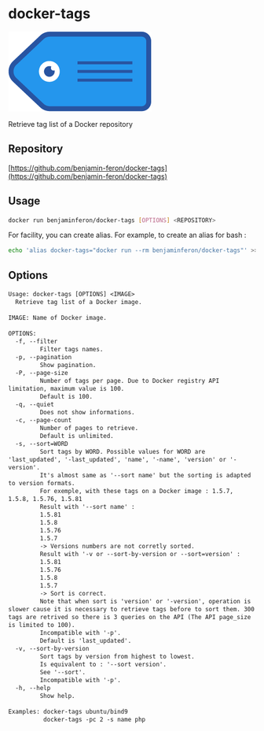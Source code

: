 # docker-tags

![logo](https://github.com/benjamin-feron/docker-tags/raw/main/images/docker-tags.png "docker-tags logo")

Retrieve tag list of a Docker repository

## Repository

[https://github.com/benjamin-feron/docker-tags](https://github.com/benjamin-feron/docker-tags)

## Usage

```bash
docker run benjaminferon/docker-tags [OPTIONS] <REPOSITORY>
```

For facility, you can create alias.
For example, to create an alias for bash :

```bash
echo 'alias docker-tags="docker run --rm benjaminferon/docker-tags"' >> ~/.bashrc
```

## Options

```text
Usage: docker-tags [OPTIONS] <IMAGE>
  Retrieve tag list of a Docker image.

IMAGE: Name of Docker image.

OPTIONS:
  -f, --filter
         Filter tags names.
  -p, --pagination
         Show pagination.
  -P, --page-size
         Number of tags per page. Due to Docker registry API limitation, maximum value is 100.
         Default is 100.
  -q, --quiet
         Does not show informations.
  -c, --page-count
         Number of pages to retrieve.
         Default is unlimited.
  -s, --sort=WORD
         Sort tags by WORD. Possible values for WORD are 'last_updated', '-last_updated', 'name', '-name', 'version' or '-version'.
         It's almost same as '--sort name' but the sorting is adapted to version formats.
         For exemple, with these tags on a Docker image : 1.5.7, 1.5.8, 1.5.76, 1.5.81
         Result with '--sort name' :
         1.5.81
         1.5.8
         1.5.76
         1.5.7
         -> Versions numbers are not corretly sorted.
         Result with '-v or --sort-by-version or --sort=version' :
         1.5.81
         1.5.76
         1.5.8
         1.5.7
         -> Sort is correct.
         Note that when sort is 'version' or '-version', operation is slower cause it is necessary to retrieve tags before to sort them. 300 tags are retrived so there is 3 queries on the API (The API page_size is limited to 100).
         Incompatible with '-p'.
         Default is 'last_updated'.
  -v, --sort-by-version
         Sort tags by version from highest to lowest.
         Is equivalent to : '--sort version'.
         See '--sort'.
         Incompatible with '-p'.
  -h, --help
         Show help.

Examples: docker-tags ubuntu/bind9
          docker-tags -pc 2 -s name php
```

